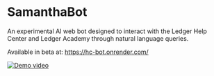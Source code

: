 # SamanthaBot

An experimental AI web bot designed to interact with the Ledger Help Center and Ledger Academy through natural language queries.

Available in beta at: https://hc-bot.onrender.com/

[![Demo video](https://img.youtube.com/vi/EnQ6NZgPhJo/0.jpg)](https://www.youtube.com/watch?v=EnQ6NZgPhJo)

